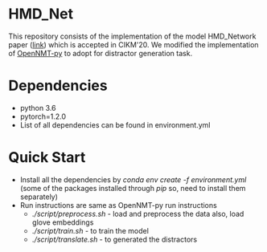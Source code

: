 # HMD_Net
This repository consists of the implementation of the model HMD_Network paper ([link](https://dl.acm.org/doi/pdf/10.1145/3340531.3411997)) which is accepted in CIKM'20. We modified the implementation of [OpenNMT-py](https://github.com/OpenNMT/OpenNMT-py) to adopt for distractor generation task. 

# Dependencies
- python 3.6
- pytorch=1.2.0
- List of all dependencies can be found in environment.yml

# Quick Start
- Install all the dependencies by *conda env create -f environment.yml* (some of the packages installed through *pip* so, need to install them separately)
- Run instructions are same as OpenNMT-py run instructions 
  - *./script/preprocess.sh* - load and preprocess the data also, load glove embeddings
  - *./script/train.sh* - to train the model
  - *./script/translate.sh* - to generated the distractors
  

